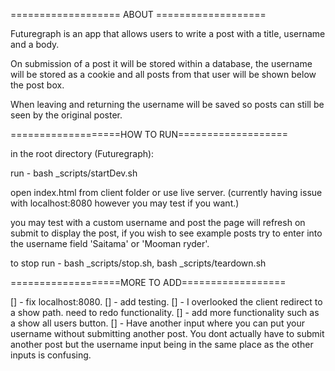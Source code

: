 ===================  ABOUT   ===================

Futuregraph is an app that allows users to write a post with a title, username and a body.

On submission of a post it will be stored within a database, the username will be stored as a cookie and all posts from that user will be shown below the post box.

When leaving and returning the username will be saved so posts can still be seen by the original poster.

===================HOW TO RUN===================

in the root directory (Futuregraph):

run - bash _scripts/startDev.sh  

open index.html from client folder or use live server. (currently having issue with localhost:8080 however you may test if you want.)

you may test with a custom username and post the page will refresh on submit to display the post, if you wish to see example posts try to enter into the username field 'Saitama' or 'Mooman ryder'.

to stop run - bash _scripts/stop.sh, bash _scripts/teardown.sh 

===================MORE TO ADD==================

[] - fix localhost:8080.
[] - add testing.
[] - I overlooked the client redirect to a show path. need to redo functionality.
[] - add more functionality such as a show all users button.
[] - Have another input where you can put your username without submitting another post. You dont actually have to submit another post but the username input being in the same place as the other inputs is confusing.